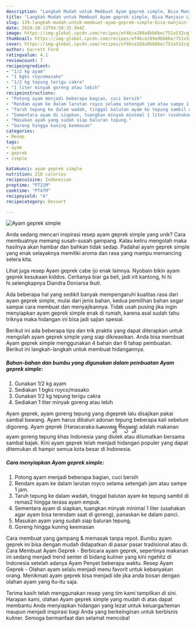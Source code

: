 ```yaml
---
description: "Langkah Mudah untuk Membuat Ayam geprek simple, Bisa Manjain Lidah"
title: "Langkah Mudah untuk Membuat Ayam geprek simple, Bisa Manjain Lidah"
slug: 139-langkah-mudah-untuk-membuat-ayam-geprek-simple-bisa-manjain-lidah
date: 2020-10-13T04:58:35.944Z
image: https://img-global.cpcdn.com/recipes/ef46ce289a9bb6be/751x532cq70/ayam-geprek-simple-foto-resep-utama.jpg
thumbnail: https://img-global.cpcdn.com/recipes/ef46ce289a9bb6be/751x532cq70/ayam-geprek-simple-foto-resep-utama.jpg
cover: https://img-global.cpcdn.com/recipes/ef46ce289a9bb6be/751x532cq70/ayam-geprek-simple-foto-resep-utama.jpg
author: Garrett Ford
ratingvalue: 4.1
reviewcount: 7
recipeingredient:
- "1/2 kg ayam"
- "1 bgks roycomasako"
- "1/2 kg tepung terigu cakra"
- "1 liter minyak goreng atau lebih"
recipeinstructions:
- "Potong ayam menjadi beberapa bagian, cuci bersih"
- "Rendam ayam ke dalam larutan royco selama setengah jam atau sampe 1 jam."
- "Taruh tepung ke dalam wadah, tinggal balutan ayam ke tepung sambil di remas2 hingga terasa ayam empuk."
- "Sementara ayam di siapkan, tuangkan minyak minimal 1 liter (usahakan agar ayam bisa terendam saat di goreng), panaskan ke dalam panci."
- "Masukan ayam yang sudah siap baluran tepung."
- "Goreng hingga kuning keemasan"
categories:
- Resep
tags:
- ayam
- geprek
- simple

katakunci: ayam geprek simple 
nutrition: 210 calories
recipecuisine: Indonesian
preptime: "PT21M"
cooktime: "PT47M"
recipeyield: "4"
recipecategory: Dessert

---
```



![Ayam geprek simple](https://img-global.cpcdn.com/recipes/ef46ce289a9bb6be/751x532cq70/ayam-geprek-simple-foto-resep-utama.jpg)

Anda sedang mencari inspirasi resep ayam geprek simple yang unik? Cara membuatnya memang susah-susah gampang. Kalau keliru mengolah maka hasilnya akan hambar dan bahkan tidak sedap. Padahal ayam geprek simple yang enak selayaknya memiliki aroma dan rasa yang mampu memancing selera kita.

Lihat juga resep Ayam geprek cabe ijo enak lainnya. Nyobain bikin ayam geprek kesukaan kiddos. Ceritanya biar ga beli, jadi irit kantong, hi hi hi.selengkapnya Diandra Doniarsa Ikuti.

Ada beberapa hal yang sedikit banyak mempengaruhi kualitas rasa dari ayam geprek simple, mulai dari jenis bahan, kedua pemilihan bahan segar sampai cara membuat dan menyajikannya. Tidak usah pusing jika ingin menyiapkan ayam geprek simple enak di rumah, karena asal sudah tahu triknya maka hidangan ini bisa jadi sajian spesial.


Berikut ini ada beberapa tips dan trik praktis yang dapat diterapkan untuk mengolah ayam geprek simple yang siap dikreasikan. Anda bisa membuat Ayam geprek simple menggunakan 4 bahan dan 6 tahap pembuatan. Berikut ini langkah-langkah untuk membuat hidangannya.

<!--inarticleads1-->

##### Bahan-bahan dan bumbu yang digunakan dalam pembuatan Ayam geprek simple:

1. Gunakan 1/2 kg ayam
1. Sediakan 1 bgks royco/masako
1. Gunakan 1/2 kg tepung terigu cakra
1. Sediakan 1 liter minyak goreng atau lebih


Ayam geprek, ayam goreng tepung yang digeprek lalu disajikan pakai sambal bawang. Ayam harus dibaluri adonan tepung beberapa kali sebelum digoreng. Ayam geprek (Hanacaraka:ꦄꦪꦩ꧀ ꦒꦼꦥꦽꦏ꧀) adalah makanan ayam goreng tepung khas Indonesia yang diulek atau dilumatkan bersama sambal bajak. Kini ayam geprek telah menjadi hidangan populer yang dapat ditemukan di hampir semua kota besar di Indonesia. 

<!--inarticleads2-->

##### Cara menyiapkan Ayam geprek simple:

1. Potong ayam menjadi beberapa bagian, cuci bersih
1. Rendam ayam ke dalam larutan royco selama setengah jam atau sampe 1 jam.
1. Taruh tepung ke dalam wadah, tinggal balutan ayam ke tepung sambil di remas2 hingga terasa ayam empuk.
1. Sementara ayam di siapkan, tuangkan minyak minimal 1 liter (usahakan agar ayam bisa terendam saat di goreng), panaskan ke dalam panci.
1. Masukan ayam yang sudah siap baluran tepung.
1. Goreng hingga kuning keemasan


Cara membuat yang gampang &amp; memasak tanpa repot. Bumbu ayam geprek ini bisa dengan mudah didapatkan di pasar pasar tradisional atau di. Cara Membuat Ayam Geprek - Berbicara ayam geprek, sepertinya makanan ini sedang menjadi trend senter di bidang kuliner yang kini ngehitz di Indonesia setelah adanya Ayam Penyet beberapa waktu. Resep Ayam Geprek - Olahan ayam selalu menjadi menu favorit untuk kebanyakan orang. Menikmati ayam geprek bisa menjadi ide jika anda bosan dengan olahan ayam yang itu-itu saja. 

Terima kasih telah menggunakan resep yang tim kami tampilkan di sini. Harapan kami, olahan Ayam geprek simple yang mudah di atas dapat membantu Anda menyiapkan hidangan yang lezat untuk keluarga/teman maupun menjadi inspirasi bagi Anda yang berkeinginan untuk berbisnis kuliner. Semoga bermanfaat dan selamat mencoba!

